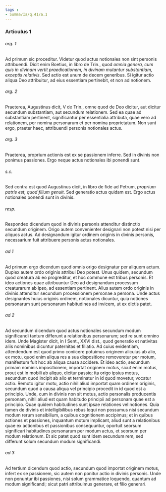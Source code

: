 ```yaml
---
tags : 
- Summa/Ia/q.41/a.1
---
```


### Articulus 1

###### arg. 1
Ad primum sic proceditur. Videtur quod actus notionales non sint personis attribuendi. Dicit enim Boetius, in libro de Trin., quod *omnia genera, cum quis in divinam vertit praedicationem, in divinam mutantur substantiam, exceptis relativis*. Sed actio est unum de decem generibus. Si igitur actio aliqua Deo attribuitur, ad eius essentiam pertinebit, et non ad notionem.

###### arg. 2
Praeterea, Augustinus dicit, V de Trin., omne quod de Deo dicitur, aut dicitur secundum substantiam, aut secundum relationem. Sed ea quae ad substantiam pertinent, significantur per essentialia attributa, quae vero ad relationem, per nomina personarum et per nomina proprietatum. Non sunt ergo, praeter haec, attribuendi personis notionales actus.

###### arg. 3
Praeterea, proprium actionis est ex se passionem inferre. Sed in divinis non ponimus passiones. Ergo neque actus notionales ibi ponendi sunt.

###### s.c.
Sed contra est quod Augustinus dicit, in libro de fide ad Petrum, *proprium patris est, quod filium genuit*. Sed generatio actus quidam est. Ergo actus notionales ponendi sunt in divinis.

###### resp.
Respondeo dicendum quod in divinis personis attenditur distinctio secundum originem. Origo autem convenienter designari non potest nisi per aliquos actus. Ad designandum igitur ordinem originis in divinis personis, necessarium fuit attribuere personis actus notionales.

###### ad 1
Ad primum ergo dicendum quod omnis origo designatur per aliquem actum. Duplex autem ordo originis attribui Deo potest. Unus quidem, secundum quod creatura ab eo progreditur, et hoc commune est tribus personis. Et ideo actiones quae attribuuntur Deo ad designandum processum creaturarum ab ipso, ad essentiam pertinent. Alius autem ordo originis in divinis attenditur secundum processionem personae a persona. Unde actus designantes huius originis ordinem, notionales dicuntur, quia notiones personarum sunt personarum habitudines ad invicem, ut ex dictis patet.

###### ad 2
Ad secundum dicendum quod actus notionales secundum modum significandi tantum differunt a relationibus personarum; sed re sunt omnino idem. Unde Magister dicit, in I Sent., XXVI dist., quod generatio et nativitas aliis nominibus dicuntur paternitas et filiatio. Ad cuius evidentiam, attendendum est quod primo coniicere potuimus originem alicuius ab alio, ex motu, quod enim aliqua res a sua dispositione removeretur per motum, manifestum fuit hoc ab aliqua causa accidere. Et ideo actio, secundum primam nominis impositionem, importat originem motus, sicut enim motus, prout est in mobili ab aliquo, dicitur passio; ita origo ipsius motus, secundum quod incipit ab alio et terminatur in id quod movetur, vocatur actio. Remoto igitur motu, actio nihil aliud importat quam ordinem originis, secundum quod a causa aliqua vel principio procedit in id quod est a principio. Unde, cum in divinis non sit motus, actio personalis producentis personam, nihil aliud est quam habitudo principii ad personam quae est a principio. Quae quidem habitudines sunt ipsae relationes vel notiones. Quia tamen de divinis et intelligibilibus rebus loqui non possumus nisi secundum modum rerum sensibilium, a quibus cognitionem accipimus; et in quibus actiones et passiones, inquantum motum implicant, aliud sunt a relationibus quae ex actionibus et passionibus consequuntur, oportuit seorsum significari habitudines personarum per modum actus, et seorsum per modum relationum. Et sic patet quod sunt idem secundum rem, sed differunt solum secundum modum significandi.

###### ad 3
Ad tertium dicendum quod actio, secundum quod importat originem motus, infert ex se passionem, sic autem non ponitur actio in divinis personis. Unde non ponuntur ibi passiones, nisi solum grammatice loquendo, quantum ad modum significandi; sicut patri attribuimus generare, et filio generari.

